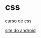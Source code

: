 # css
 curso de css

<a href="file:///C:/Users/thiag/OneDrive/Documents/Estudos/desafio-site/Android.html">site do android<a>